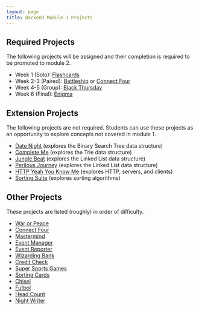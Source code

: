 ```yaml
---
layout: page
title: Backend Module 1 Projects
---
```


## Required Projects

The following projects will be assigned and their completion is required to be promoted to module 2.

* Week 1 (Solo): [Flashcards](./flashcards)
* Week 2-3 (Paired): [Battleship](./battleship) or [Connect Four](./connect_four)
* Week 4-5 (Group): [Black Thursday](./black_thursday)
* Week 6 (Final): [Enigma](./enigma)

## Extension Projects

The following projects are not required. Students can use these projects as an opportunity to explore concepts not covered in module 1.

* [Date Night](./date_night) (explores the Binary Search Tree data structure)
* [Complete Me](./complete_me) (explores the Trie data structure)
* [Jungle Beat](./jungle_beat) (explores the Linked List data structure)
* [Perilous Journey](./perilous_journey) (explores the Linked List data structure)
* [HTTP Yeah You Know Me](./http_yeah_you_know_me) (explores HTTP, servers, and clients)
* [Sorting Suite](./sorting_suite) (explores sorting algorithms)

## Other Projects

These projects are listed (roughly) in order of difficulty.

* [War or Peace](./war_or_peace)
* [Connect Four](./connect_four)
* [Mastermind](./mastermind)
* [Event Manager](./eventmanager)
* [Event Reporter](./event_reporter)
* [Wizarding Bank](./wizarding_bank)
* [Credit Check](./credit_check)
* [Super Sports Games](./super_sports_games)
* [Sorting Cards](./sorting_cards)
* [Chisel](./chisel)
* [Futbol](./futbol)
* [Head Count](./headcount)
* [Night Writer](./night_writer)

<!--
Projects in Use:
  * [Flashcards](./flashcards)
  * [Connect Four](./connect_four)
  * [Battleship](./battleship)
  * [Black Thursday](./black_thursday)
  * [Enigma](./enigma)
-->
